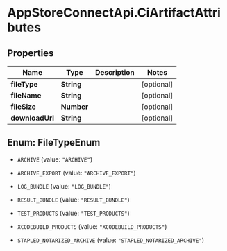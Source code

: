 # AppStoreConnectApi.CiArtifactAttributes

## Properties

Name | Type | Description | Notes
------------ | ------------- | ------------- | -------------
**fileType** | **String** |  | [optional] 
**fileName** | **String** |  | [optional] 
**fileSize** | **Number** |  | [optional] 
**downloadUrl** | **String** |  | [optional] 



## Enum: FileTypeEnum


* `ARCHIVE` (value: `"ARCHIVE"`)

* `ARCHIVE_EXPORT` (value: `"ARCHIVE_EXPORT"`)

* `LOG_BUNDLE` (value: `"LOG_BUNDLE"`)

* `RESULT_BUNDLE` (value: `"RESULT_BUNDLE"`)

* `TEST_PRODUCTS` (value: `"TEST_PRODUCTS"`)

* `XCODEBUILD_PRODUCTS` (value: `"XCODEBUILD_PRODUCTS"`)

* `STAPLED_NOTARIZED_ARCHIVE` (value: `"STAPLED_NOTARIZED_ARCHIVE"`)




